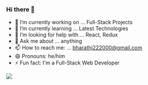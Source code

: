 ### Hi there 👋

- 🔭 I’m currently working on ... Full-Stack Projects
- 🌱 I’m currently learning ... Latest Technologies
- 🤔 I’m looking for help with ... React, Redux
- 💬 Ask me about ... anything
- 📫 How to reach me: ... bharathj222000@gmail.com
- 😄 Pronouns: he/him
- ⚡ Fun fact: I'm a Full-Stack Web Developer


<img src="https://github-readme-stats.vercel.app/api?username=bharath-02&&show_icons=true&title_color=ffffff&icon_color=bb2acf&text_color=daf7dc&bg_color=660000">
